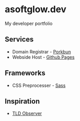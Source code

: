 # asoftglow.dev

My developer portfolio

## Services

-   Domain Registrar - [Porkbun](https://porkbun.com)
-   Webside Host - [Github Pages](https://pages.github.com)

## Frameworks
-   CSS Preprocesser - [Sass](https://sass-lang.com)

## Inspiration
- [TLD Observer](https://tld.observer)